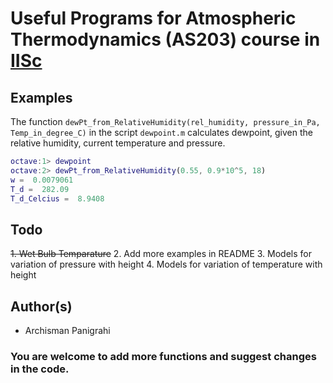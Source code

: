 # Useful Programs for Atmospheric Thermodynamics (AS203) course in [IISc](https://iisc.ac.in/)
## Examples
The function `dewPt_from_RelativeHumidity(rel_humidity, pressure_in_Pa, Temp_in_degree_C)` in the script `dewpoint.m`
calculates dewpoint, given the relative humidity, current temperature and pressure.

```MATLAB
octave:1> dewpoint
octave:2> dewPt_from_RelativeHumidity(0.55, 0.9*10^5, 18)
w =  0.0079061
T_d =  282.09
T_d_Celcius =  8.9408
```

## Todo

~~1. Wet Bulb Temparature~~
2. Add more examples in README
3. Models for variation of pressure with height
4. Models for variation of temperature with height

## Author(s)

- Archisman Panigrahi

### You are welcome to add more functions and suggest changes in the code.
